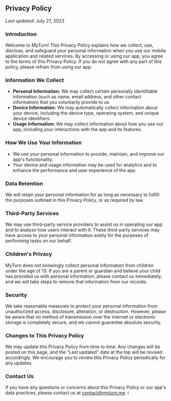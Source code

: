## Privacy Policy

_Last updated_: July 27, 2023

### Introduction

Welcome to MyTurn! This Privacy Policy explains how we collect, use, disclose, and safeguard your personal information when you use our mobile application and related services. By accessing or using our app, you agree to the terms of this Privacy Policy. If you do not agree with any part of this policy, please refrain from using our app.

### Information We Collect

- **Personal Information:** We may collect certain personally identifiable information (such as name, email address, and other contact information) that you voluntarily provide to us.
- **Device Information:** We may automatically collect information about your device, including the device type, operating system, and unique device identifiers.
- **Usage Information:** We may collect information about how you use our app, including your interactions with the app and its features.

### How We Use Your Information

- We use your personal information to provide, maintain, and improve our app's functionality.
- Your device and usage information may be used for analytics and to enhance the performance and user experience of the app.

### Data Retention

We will retain your personal information for as long as necessary to fulfill the purposes outlined in this Privacy Policy, or as required by law.

### Third-Party Services

We may use third-party service providers to assist us in operating our app and to analyze how users interact with it. These third-party services may have access to your personal information solely for the purposes of performing tasks on our behalf.

### Children's Privacy

MyTurn does not knowingly collect personal information from children under the age of 13. If you are a parent or guardian and believe your child has provided us with personal information, please contact us immediately, and we will take steps to remove that information from our records.

### Security

We take reasonable measures to protect your personal information from unauthorized access, disclosure, alteration, or destruction. However, please be aware that no method of transmission over the internet or electronic storage is completely secure, and we cannot guarantee absolute security.

### Changes to This Privacy Policy

We may update this Privacy Policy from time to time. Any changes will be posted on this page, and the "Last updated" date at the top will be revised accordingly. We encourage you to review this Privacy Policy periodically for any updates.

### Contact Us

If you have any questions or concerns about this Privacy Policy or our app's data practices, please contact us at contact@myturn.me.
i
